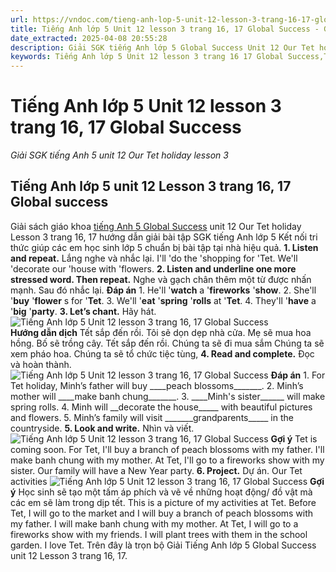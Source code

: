 ```yaml
---
url: https://vndoc.com/tieng-anh-lop-5-unit-12-lesson-3-trang-16-17-global-success-333532
title: Tiếng Anh lớp 5 Unit 12 lesson 3 trang 16, 17 Global Success - Giải SGK tiếng Anh 5 unit 12 Our Tet holiday lesson 3 - VnDoc.com
date_extracted: 2025-04-08 20:55:28
description: Giải SGK tiếng Anh lớp 5 Global Success Unit 12 Our Tet holiday Lesson 3 bao gồm đáp án các phần bài tập trang 16 17 giúp các em chuẩn bị bài hiệu quả.
keywords: Tiếng Anh lớp 5 Unit 12 lesson 3 trang 16 17 Global Success,Tiếng Anh 5 Unit 12 lesson 3 trang 16 17 Global Success,Giải SGK tiếng Anh 5 unit 12 Our Tet holiday lesson 3,Tiếng Anh lớp 5 Global Success Unit 12 lesson 3,Tiếng Anh 5 Global Success Unit 12 lesson 3,tiếng anh lớp 5 unit 12 lesson 3 global success,tiếng anh 5 unit 12 lesson 3 global success
---
```


# Tiếng Anh lớp 5 Unit 12 lesson 3 trang 16, 17 Global Success
 _Giải SGK tiếng Anh 5 unit 12 Our Tet holiday lesson 3_
## Tiếng Anh lớp 5 unit 12 Lesson 3 trang 16, 17 Global success
Giải  sách giáo khoa [tiếng Anh 5 Global Success](<https://vndoc.com/tieng-anh-lop-5-global-success>) unit 12 Our Tet holiday Lesson 3 trang 16, 17 hướng dẫn giải bài tập SGK tiếng Anh lớp 5 Kết nối tri thức giúp các em học sinh lớp 5 chuẩn bị bài tập tại nhà hiệu quả.
**1\. Listen and repeat.** Lắng nghe và nhắc lại.
I'll 'do the 'shopping for 'Tet.
We'll 'decorate our 'house with 'flowers.
**2\. Listen and underline one more stressed word. Then repeat.** Nghe và gạch chân thêm một từ được nhấn mạnh. Sau đó nhắc lại.
**Đáp án**
1\. He'll '**watch** a '**fireworks** '**show**.
2\. She'll '**buy** '**flower** s for '**Tet**.
3\. We'll '**eat** '**spring** '**rolls** at '**Tet**.
4\. They'll '**have** a '**big** '**party**.
**3\. Let’s chant.** Hãy hát.
![Tiếng Anh lớp 5 Unit 12 lesson 3 trang 16, 17 Global Success](https://i.vdoc.vn/data/image/2024/12/24/tieng-anh-lop-5-unit-12-lesson-3-trang-16-17-global-success-1.png)  
**Hướng dẫn dịch**
Tết sắp đến rồi.
Tôi sẽ dọn dẹp nhà cửa.
Mẹ sẽ mua hoa hồng.
Bố sẽ trồng cây.
Tết sắp đến rồi.
Chúng ta sẽ đi mua sắm
Chúng ta sẽ xem pháo hoa.
Chúng ta sẽ tổ chức tiệc tùng,
**4\. Read and complete.** Đọc và hoàn thành.
![Tiếng Anh lớp 5 Unit 12 lesson 3 trang 16, 17 Global Success](https://i.vdoc.vn/data/image/2024/12/24/tieng-anh-lop-5-unit-12-lesson-3-trang-16-17-global-success-2.png)
**Đáp án**
1\. For Tet holiday, Minh’s father will buy \_\_\_\_peach blossoms\_\_\_\_\_\_\_.
2\. Minh’s mother will \_\_\_\_make banh chung\_\_\_\_\_\_\_.
3\. \_\_\_\_Minh's sister\_\_\_\_\_\_ will make spring rolls.
4\. Minh will \_\_decorate the house\_\_\_\_\_ with beautiful pictures and flowers.
5\. Minh’s family will visit \_\_\_\_\_\_\_grandparents\_\_\_\_\_ in the countryside.
**5\. Look and write.** Nhìn và viết.
![Tiếng Anh lớp 5 Unit 12 lesson 3 trang 16, 17 Global Success](https://i.vdoc.vn/data/image/2024/12/24/tieng-anh-lop-5-unit-12-lesson-3-trang-16-17-global-success-3.png)
**Gợi ý**
Tet is coming soon. For Tet, I'll buy a branch of peach blossoms with my father. I'll make banh chung with my mother. At Tet, I'll go to a fireworks show with my sister. Our family will have a New Year party.
**6\. Project.** Dự án.
Our Tet activities
![Tiếng Anh lớp 5 Unit 12 lesson 3 trang 16, 17 Global Success](https://i.vdoc.vn/data/image/2024/12/24/tieng-anh-lop-5-unit-12-lesson-3-trang-16-17-global-success-4.png)
**Gợi ý**
Học sinh sẽ tạo một tấm áp phích và vẽ về những hoạt động/ đồ vật mà các em sẽ làm trong dịp tết.
This is a picture of my activities at Tet. Before Tet, I will go to the market and I will buy a branch of peach blossoms with my father. I will make banh chung with my mother. At Tet, I will go to a fireworks show with my friends. I will plant trees with them in the school garden. I love Tet.
Trên đây là trọn bộ Giải Tiếng Anh lớp 5 Global Success unit 12 Lesson 3 trang 16, 17.
